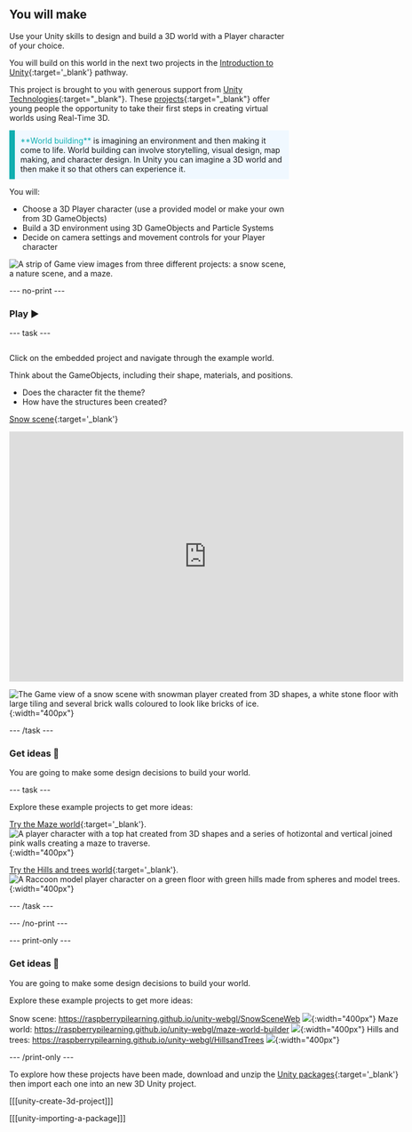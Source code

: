 ## You will make

Use your Unity skills to design and build a 3D world with a Player character of your choice. 

You will build on this world in the next two projects in the [Introduction to Unity](https://projects.raspberrypi.org/en/raspberrypi/unity-intro){:target='_blank'} pathway.

This project is brought to you with generous support from [Unity Technologies](https://unity.com/){:target="_blank"}.  These [projects](https://projects.raspberrypi.org/en/pathways/unity-intro){:target="_blank"} offer young people the opportunity to take their first steps in creating virtual worlds using Real-Time 3D.

<p style="border-left: solid; border-width:10px; border-color: #0faeb0; background-color: aliceblue; padding: 10px;">
<span style="color: #0faeb0">**World building**</span> is imagining an environment and then making it come to life. World building can involve storytelling, visual design, map making, and character design. In Unity you can imagine a 3D world and then make it so that others can experience it. 
</p>

You will:
+ Choose a 3D Player character (use a provided model or make your own from 3D GameObjects)
+ Build a 3D environment using 3D GameObjects and Particle Systems
+ Decide on camera settings and movement controls for your Player character

![A strip of Game view images from three different projects: a snow scene, a nature scene, and a maze.](images/examples.png)

--- no-print ---

### Play ▶️

--- task ---

<div style="display: flex; flex-wrap: wrap">
<div style="flex-basis: 175px; flex-grow: 1">  

Click on the embedded project and navigate through the example world. 

Think about the GameObjects, including their shape, materials, and positions. 
+ Does the character fit the theme? 
+ How have the structures been created? 

[Snow scene](https://raspberrypilearning.github.io/unity-webgl/SnowSceneWeb){:target='_blank'} 

<iframe allowtransparency="true" width="710" height="450" src="https://raspberrypilearning.github.io/unity-webgl/SnowSceneWeb" frameborder="0"></iframe>

![The Game view of a snow scene with snowman player created from 3D shapes, a white stone floor with large tiling and several brick walls coloured to look like bricks of ice.](images/snow-world.png){:width="400px"}

--- /task ---

### Get ideas 💭

You are going to make some design decisions to build your world.

--- task ---

Explore these example projects to get more ideas:

[Try the Maze world](https://raspberrypilearning.github.io/unity-webgl/maze-world-builder){:target='_blank'}.
![A player character with a top hat created from 3D shapes and a series of hotizontal and vertical joined pink walls creating a maze to traverse.](images/maze-world.png){:width="400px"}

[Try the Hills and trees world](https://raspberrypilearning.github.io/unity-webgl/HillsandTrees){:target='_blank'}.
![A Raccoon model player character on a green floor with green hills made from spheres and model trees.](images/hillsandtrees.png){:width="400px"}

--- /task ---

--- /no-print ---

--- print-only ---

### Get ideas 💭 

You are going to make some design decisions to build your world.

Explore these example projects to get more ideas:

Snow scene: https://raspberrypilearning.github.io/unity-webgl/SnowSceneWeb
![](images/snow-world.png){:width="400px"}
Maze world: https://raspberrypilearning.github.io/unity-webgl/maze-world-builder
![](images/maze-world.png){:width="400px"}
Hills and trees: https://raspberrypilearning.github.io/unity-webgl/HillsandTrees
![](images/hillsandtrees.png){:width="400px"}

--- /print-only ---

To explore how these projects have been made, download and unzip the [Unity packages](https://rpf.io/p/en/world-builder-get){:target='_blank'} then import each one into an new 3D Unity project. 

[[[unity-create-3d-project]]]

[[[unity-importing-a-package]]]
